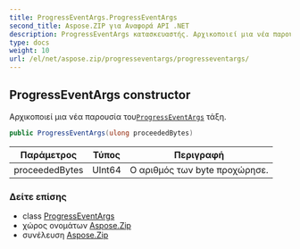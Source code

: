 ```yaml
---
title: ProgressEventArgs.ProgressEventArgs
second_title: Aspose.ZIP για Αναφορά API .NET
description: ProgressEventArgs κατασκευαστής. Αρχικοποιεί μια νέα παρουσία τουProgressEventArgs τάξη.
type: docs
weight: 10
url: /el/net/aspose.zip/progresseventargs/progresseventargs/
---
```

## ProgressEventArgs constructor

Αρχικοποιεί μια νέα παρουσία του[`ProgressEventArgs`](../) τάξη.

```csharp
public ProgressEventArgs(ulong proceededBytes)
```

| Παράμετρος | Τύπος | Περιγραφή |
| --- | --- | --- |
| proceededBytes | UInt64 | Ο αριθμός των byte προχώρησε. |

### Δείτε επίσης

* class [ProgressEventArgs](../)
* χώρος ονομάτων [Aspose.Zip](../../progresseventargs/)
* συνέλευση [Aspose.Zip](../../../)


